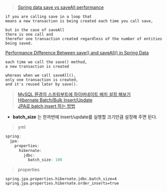 

> [Spring data save vs saveAll performance](https://stackoverflow.com/questions/49869277/spring-data-save-vs-saveall-performance)

```
if you are calling save in a loop that 
means a new transaction is being created each time you call save,

but in the case of saveAll 
there is one call and 
therefor one transaction created regardless of the number of entities being saved.
```





[Performance Difference Between save() and saveAll() in Spring Data](https://www.baeldung.com/spring-data-save-saveall)

```
each time we call the save() method, 
a new transaction is created

whereas when we call saveAll(),
only one transaction is created, 
and it's reused later by save().
```





> [MySQL 환경의 스프링부트에 하이버네이트 배치 설정 해보기](https://woowabros.github.io/experience/2020/09/23/hibernate-batch.html) <br> [Hibernate Batch/Bulk Insert/Update](https://kwonnam.pe.kr/wiki/java/hibernate/batch) <br> [JPA로 batch insert 하는 방법](https://ohgym.tistory.com/48)

* **batch_size** 는 한꺼번에 insert/update를 실행할 크기만큼 설정해 주면 된다.

> yml

``` java
spring:
  jpa:
    properties:
      hibernate:
        jdbc:
          batch_size: 100
```


> properties

```
spring.jpa.properties.hibernate.jdbc.batch_size=4
spring.jpa.properties.hibernate.order_inserts=true
```
